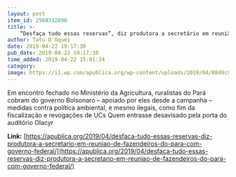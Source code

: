 ```yaml
---
layout: post
item_id: 2568312896
title: >-
    “Desfaça tudo essas reservas”, diz produtora a secretário em reunião de fazendeiros do Pará com governo federal
author: Tatu D'Oquei
date: 2019-04-22 19:17:30
pub_date: 2019-04-22 19:17:30
time_added: 2019-04-22 15:01:34
category: 
image: https://i1.wp.com/apublica.org/wp-content/uploads/2019/04/0849c849-8927-4ab7-b648-83da6bab0284-1.jpeg?fit=639%2C336&ssl=1
---
```


Em encontro fechado no Ministério da Agricultura, ruralistas do Pará cobram do governo Bolsonaro – apoiado por eles desde a campanha – medidas contra política ambiental, e mesmo ilegais, como fim da fiscalização e revogações de UCs Quem entrasse desavisado pela porta do auditório Olacyr

**Link:** [https://apublica.org/2019/04/desfaca-tudo-essas-reservas-diz-produtora-a-secretario-em-reuniao-de-fazendeiros-do-para-com-governo-federal/](https://apublica.org/2019/04/desfaca-tudo-essas-reservas-diz-produtora-a-secretario-em-reuniao-de-fazendeiros-do-para-com-governo-federal/)

